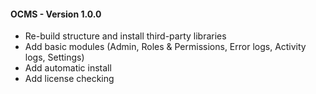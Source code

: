 #### OCMS - Version 1.0.0

- Re-build structure and install third-party libraries
- Add basic modules (Admin, Roles & Permissions, Error logs, Activity logs, Settings)
- Add automatic install
- Add license checking